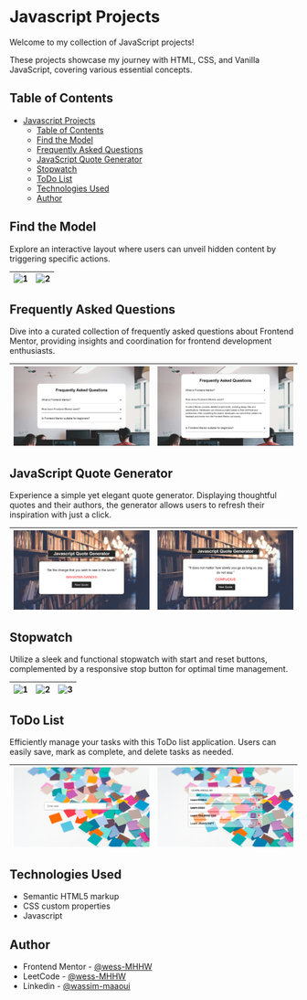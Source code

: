 # Javascript Projects

Welcome to my collection of JavaScript projects!

These projects showcase my journey with HTML, CSS, and Vanilla JavaScript, covering various essential concepts.

## Table of Contents

- [Javascript Projects](#javascript-projects)
  - [Table of Contents](#table-of-contents)
  - [Find the Model](#find-the-model)
  - [Frequently Asked Questions](#frequently-asked-questions)
  - [JavaScript Quote Generator](#javascript-quote-generator)
  - [Stopwatch](#stopwatch)
  - [ToDo List](#todo-list)
  - [Technologies Used](#technologies-used)
  - [Author](#author)

## Find the Model

Explore an interactive layout where users can unveil hidden content by triggering specific actions.

| ![1](./find-the-model/screenshots/find-the-model-1.png) | ![2](./find-the-model/screenshots/find-the-model-2.png) |
| :-----------------------------------------------------: | :-----------------------------------------------------: |

## Frequently Asked Questions

Dive into a curated collection of frequently asked questions about Frontend Mentor, providing insights and coordination for frontend development enthusiasts.

| ![1](./frequently-asked-questions/screenshots/frequently-asked-questions-1.png) | ![2](./frequently-asked-questions/screenshots/frequently-asked-questions-2.png) |
| :-----------------------------------------------------------------------------: | :-----------------------------------------------------------------------------: |

## JavaScript Quote Generator

Experience a simple yet elegant quote generator. Displaying thoughtful quotes and their authors, the generator allows users to refresh their inspiration with just a click.

| ![1](./javascript-quote-generator/screenshots/javascript-quote-generator-1.png) | ![2](./javascript-quote-generator/screenshots/javascript-quote-generator-2.png) |
| :-----------------------------------------------------------------------------: | :-----------------------------------------------------------------------------: |

## Stopwatch

Utilize a sleek and functional stopwatch with start and reset buttons, complemented by a responsive stop button for optimal time management.

| ![1](./stopwatch/screenshots/stopwatch-1.png) | ![2](./stopwatch/screenshots/stopwatch-2.png) | ![3](./stopwatch/screenshots/stopwatch-3.png) |
| :-------------------------------------------: | :-------------------------------------------: | :-------------------------------------------: |

## ToDo List

Efficiently manage your tasks with this ToDo list application. Users can easily save, mark as complete, and delete tasks as needed.

| ![1](./todo/screenshots/todo-1.png) | ![2](./todo/screenshots/todo-2.png) |
| :---------------------------------: | :---------------------------------: |

## Technologies Used

- Semantic HTML5 markup
- CSS custom properties
- Javascript

## Author

- Frontend Mentor - [@wess-MHHW](https://www.frontendmentor.io/profile/wess-MHHW)
- LeetCode - [@wess-MHHW](https://leetcode.com/wess-MHHW/)
- Linkedin - [@wassim-maaoui](https://www.linkedin.com/in/wassim-maaoui/)
